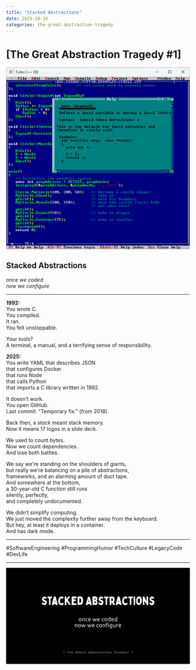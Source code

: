 ```yaml
---
title: "Stacked Abstractions"
date: 2025-10-16
categories: the-great-abstraction-tragedy
---
```


# [The Great Abstraction Tragedy #1]

![Turbo C++ IDE](/res/borland-tcpp.png)

## Stacked Abstractions

_once we coded_  
_now we configure_

---

**1992:**  
You wrote C.  
You compiled.  
It ran.  
You felt unstoppable.

Your tools?  
A terminal, a manual, and a terrifying sense of responsibility.

**2025:**  
You write YAML that describes JSON  
that configures Docker  
that runs Node  
that calls Python  
that imports a C library written in 1992.

It doesn’t work.  
You open GitHub.  
Last commit: "Temporary fix." (from 2018).

Back then, a *stack* meant stack memory.  
Now it means 17 logos in a slide deck.

We used to count bytes.  
Now we count dependencies.  
And lose both battles.

We say we're standing on the shoulders of giants,  
but really we're balancing on a pile of abstractions,  
frameworks, and an alarming amount of duct tape.  
And somewhere at the bottom,  
a 30-year-old C function still runs  
silently, perfectly,  
and completely undocumented.

We didn’t simplify computing.  
We just moved the complexity further away from the keyboard.  
But hey, at least it deploys in a container.  
And has dark mode.

---

#SoftwareEngineering #ProgrammingHumor #TechCulture #LegacyCode #DevLife

---

![Stacked Abstractions](/res/stacked-abstractions.png)

